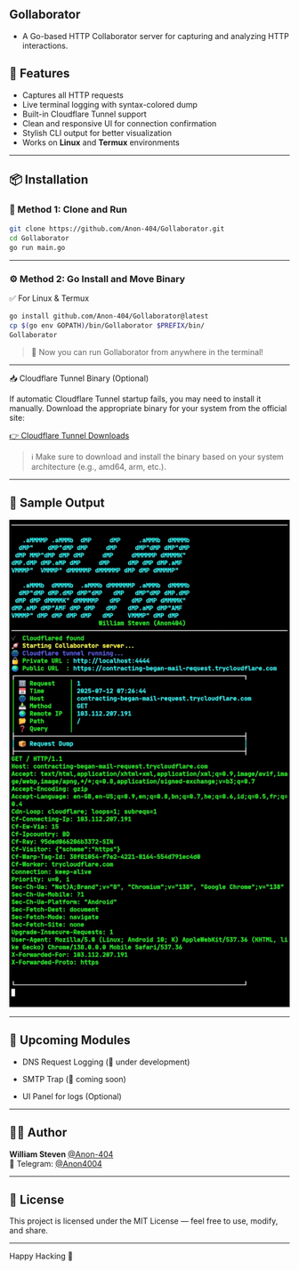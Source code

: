 ## Gollaborator 
- A Go-based HTTP Collaborator server for capturing and analyzing HTTP interactions.


## 🚀 Features

- Captures all HTTP requests
- Live terminal logging with syntax-colored dump
- Built-in Cloudflare Tunnel support
- Clean and responsive UI for connection confirmation
- Stylish CLI output for better visualization
- Works on **Linux** and **Termux** environments

---

## 📦 Installation

### 🔧 Method 1: Clone and Run

```bash
git clone https://github.com/Anon-404/Gollaborator.git
cd Gollaborator
go run main.go
```

---

### ⚙️ Method 2: Go Install and Move Binary

✅ For Linux & Termux

```bash
go install github.com/Anon-404/Gollaborator@latest
cp $(go env GOPATH)/bin/Gollaborator $PREFIX/bin/
Gollaborator
```

> 🔁 Now you can run Gollaborator from anywhere in the terminal!

---

📥 Cloudflare Tunnel Binary (Optional)

If automatic Cloudflare Tunnel startup fails, you may need to install it manually.
Download the appropriate binary for your system from the official site:

[👉 Cloudflare Tunnel Downloads](https://developers.cloudflare.com/cloudflare-one/connections/connect-networks/downloads/)

> ℹ️ Make sure to download and install the binary based on your system architecture (e.g., amd64, arm, etc.).

---

## 📸 Sample Output

![Gollaborator Demo](assets/Screenshot_20250712_133325_Termux.jpg)

---

## 🧠 Upcoming Modules

- DNS Request Logging (📡 under development)

- SMTP Trap (📩 coming soon)

- UI Panel for logs (Optional)

---

## 👨‍💻 Author

**William Steven** [@Anon-404](https://github.com/Anon-404)  
🔗 Telegram: [@Anon4004](https://t.me/Anon4004)

---

## 📜 License

This project is licensed under the MIT License — feel free to use, modify, and share.

---

Happy Hacking 🐚
